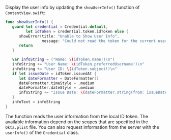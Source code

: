 Display the user info by updating the `showUserInfo()` function of `ContentView.swift`:

```swift
func showUserInfo() {
   guard let credential = Credential.default,
         let idToken = credential.token.idToken else {
      showError(title: "Unable to Show User Info",
                message: "Could not read the token for the current user.")
      return
   }

   var infoString = ("Name: \(idToken.name!)\n")
   infoString += "User Name: \(idToken.preferredUsername!)\n"
   infoString += "User ID: \(idToken.subject!)\n"
   if let issueDate = idToken.issuedAt {
      let dateFormatter = DateFormatter()
      dateFormatter.timeStyle = .medium
      dateFormatter.dateStyle = .medium
      infoString += "Issue Date: \(dateFormatter.string(from: issueDate))\n"
   }
   infoText = infoString
}
```

The function reads the user information from the local ID token. The available information depend on the scopes that are specified in the `Okta.plist` file. You can also request information from the server with the `userInfo()` of the `Credential` class.
